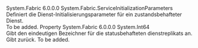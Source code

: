 <Type Name="StatefulServiceInitializationParameters" FullName="System.Fabric.StatefulServiceInitializationParameters">
  <TypeSignature Language="C#" Value="public sealed class StatefulServiceInitializationParameters : System.Fabric.ServiceInitializationParameters" />
  <TypeSignature Language="ILAsm" Value=".class public auto ansi sealed beforefieldinit StatefulServiceInitializationParameters extends System.Fabric.ServiceInitializationParameters" />
  <TypeSignature Language="DocId" Value="T:System.Fabric.StatefulServiceInitializationParameters" />
  <TypeSignature Language="VB.NET" Value="Public NotInheritable Class StatefulServiceInitializationParameters&#xA;Inherits ServiceInitializationParameters" />
  <TypeSignature Language="F#" Value="type StatefulServiceInitializationParameters = class&#xA;    inherit ServiceInitializationParameters" />
  <AssemblyInfo>
    <AssemblyName>System.Fabric</AssemblyName>
    <AssemblyVersion>6.0.0.0</AssemblyVersion>
  </AssemblyInfo>
  <Base>
    <BaseTypeName>System.Fabric.ServiceInitializationParameters</BaseTypeName>
  </Base>
  <Interfaces />
  <Docs>
    <summary>
      <para>Definiert die Dienst-Initialisierungsparameter für ein zustandsbehafteter Dienst.</para>
    </summary>
    <remarks>To be added.</remarks>
  </Docs>
  <Members>
    <Member MemberName="ReplicaId">
      <MemberSignature Language="C#" Value="public long ReplicaId { get; }" />
      <MemberSignature Language="ILAsm" Value=".property instance int64 ReplicaId" />
      <MemberSignature Language="DocId" Value="P:System.Fabric.StatefulServiceInitializationParameters.ReplicaId" />
      <MemberSignature Language="VB.NET" Value="Public ReadOnly Property ReplicaId As Long" />
      <MemberSignature Language="F#" Value="member this.ReplicaId : int64" Usage="System.Fabric.StatefulServiceInitializationParameters.ReplicaId" />
      <MemberType>Property</MemberType>
      <AssemblyInfo>
        <AssemblyName>System.Fabric</AssemblyName>
        <AssemblyVersion>6.0.0.0</AssemblyVersion>
      </AssemblyInfo>
      <ReturnValue>
        <ReturnType>System.Int64</ReturnType>
      </ReturnValue>
      <Docs>
        <summary>
          <para>Gibt den eindeutigen Bezeichner für die statusbehafteten dienstreplikats an.</para>
        </summary>
        <value>
          <para>Gibt <see cref="T:System.Int64" />zurück.</para>
        </value>
        <remarks>To be added.</remarks>
      </Docs>
    </Member>
  </Members>
</Type>
